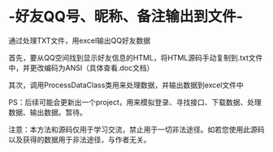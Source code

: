 # -好友QQ号、昵称、备注输出到文件-
通过处理TXT文件，用excel输出QQ好友数据

首先，要从QQ空间找到显示好友信息的HTML，将HTML源码手动复制到.txt文件中，并更改编码为ANSI（具体查看.doc文档）

其次，调用ProcessDataClass类用来处理数据，并输出数据到excel文件中


PS：后续可能会更新出一个project，用来模拟登录、寻找接口、下载数据、处理数据、输出数据。暂待。


注意：本方法和源码仅用于学习交流，禁止用于一切非法途径。如若您使用此源码以及获得的数据用于非法途径，与作者无关。
